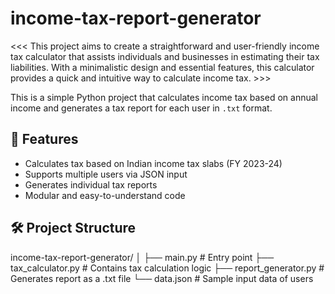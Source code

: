 # income-tax-report-generator

<<< This project aims to create a straightforward and user-friendly income tax calculator that assists individuals and businesses in estimating their tax liabilities. With a minimalistic design and essential features, this calculator provides a quick and intuitive way to calculate income tax. >>>

This is a simple Python project that calculates income tax based on annual income and generates a tax report for each user in `.txt` format.

## 📌 Features

- Calculates tax based on Indian income tax slabs (FY 2023-24)
- Supports multiple users via JSON input
- Generates individual tax reports
- Modular and easy-to-understand code

## 🛠️ Project Structure

income-tax-report-generator/
│
├── main.py # Entry point
├── tax_calculator.py # Contains tax calculation logic
├── report_generator.py # Generates report as a .txt file
└── data.json # Sample input data of users





